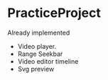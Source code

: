 # PracticeProject
Already implemented 
* Video player.
* Range Seekbar
* Video editor timeline
* Svg preview
